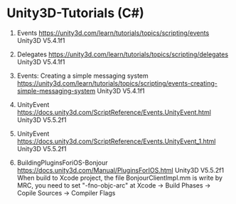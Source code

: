 # Unity3D-Tutorials (C#)

1. Events
https://unity3d.com/learn/tutorials/topics/scripting/events
Unity3D V5.4.1f1

2. Delegates
https://unity3d.com/learn/tutorials/topics/scripting/delegates
Unity3D V5.4.1f1

3. Events: Creating a simple messaging system
https://unity3d.com/learn/tutorials/topics/scripting/events-creating-simple-messaging-system
Unity3D V5.4.1f1

4. UnityEvent
https://docs.unity3d.com/ScriptReference/Events.UnityEvent.html
Unity3D V5.5.2f1

5. UnityEvent
https://docs.unity3d.com/ScriptReference/Events.UnityEvent_1.html
Unity3D V5.5.2f1

6. BuildingPluginsForiOS-Bonjour
https://docs.unity3d.com/Manual/PluginsForIOS.html
Unity3D V5.5.2f1
When build to Xcode project, the file BonjourClientlmpl.mm is write by MRC, you need to set "-fno-objc-arc" at Xcode -> Build Phases -> Copile Sources -> Compiler Flags